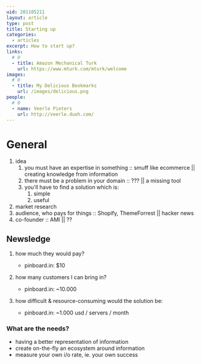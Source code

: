 ```yaml
---
uid: 201105211
layout: article
type: post
title: Starting up
categories:
  - articles
excerpt: How to start up?
links:
  # 0
  - title: Amazon Mechanical Turk
    url: https://www.mturk.com/mturk/welcome  
images:
  # 0
  - title: My Delicious Bookmarks
    url: /images/delicious.png 
people:
  # 0
  - name: Veerle Pieters
    url: http://veerle.duoh.com/
---
```



# General

1. idea
    1. you must have an expertise in something :: smuff like ecommerce || creating knowledge from information
    2. there must be a problem in your domain  :: ???  || a missing tool
    3. you'll have to find a solution which is:  
        1. simple 
        2. useful        
2. market research
3. audience, who pays for things :: Shopify, ThemeForrest || hacker news
4. co-founder :: AMI || ??


## Newsledge

1. how much they would pay?
    
    * pinboard.in: $10
      
2. how many customers I can bring in?

    * pinboard.in: ~10.000
    
3. how difficult & resource-consuming would the solution be:

    * pinboard.in: ~1.000 usd / servers / month
    
    
### What are the needs?

* having a better representation of information
* create on-the-fly an ecosystem around information
* measure your own i/o rate, ie. your own success


    
    
  

